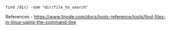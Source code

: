 `find /dir/ -nam "dir/file_to_search"
`

References - https://www.linode.com/docs/tools-reference/tools/find-files-in-linux-using-the-command-line
